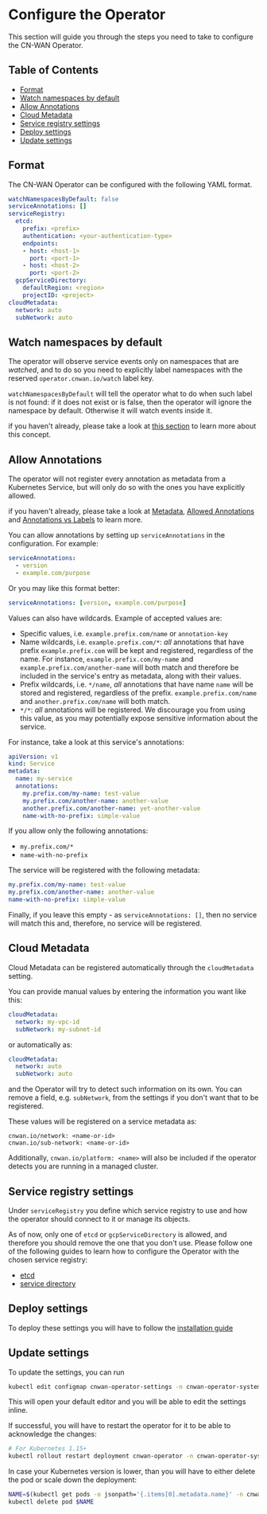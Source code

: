 # Configure the Operator

This section will guide you through the steps you need to take to configure the CN-WAN Operator.

## Table of Contents

* [Format](#format)
* [Watch namespaces by default](#watch-namespaces-by-default)
* [Allow Annotations](#allow-annotations)
* [Cloud Metadata](#cloud-metadata)
* [Service registry settings](#service-registry-settings)
* [Deploy settings](#deploy-settings)
* [Update settings](#update-settings)

## Format

The CN-WAN Operator can be configured with the following YAML format.

```yaml
watchNamespacesByDefault: false
serviceAnnotations: []
serviceRegistry:
  etcd:
    prefix: <prefix>
    authentication: <your-authentication-type>
    endpoints:
    - host: <host-1>
      port: <port-1>
    - host: <host-2>
      port: <port-2>
  gcpServiceDirectory:
    defaultRegion: <region>
    projectID: <project>
cloudMetadata:
  network: auto
  subNetwork: auto
```

## Watch namespaces by default

The operator will observe service events only on namespaces that are *watched*, and to do so you need to explicitly label namespaces with the reserved `operator.cnwan.io/watch` label key.

`watchNamespacesByDefault` will tell the operator what to do when such label is not found: if it does not exist or is false, then the operator will ignore the namespace by default. Otherwise it will watch events inside it.

if you haven't already, please take a look at [this section](./concepts.md#watch-namespaces) to learn more about this concept.

## Allow Annotations

The operator will not register every annotation as metadata from a Kubernetes Service, but will only do so with the ones you have explicitly allowed.

if you haven't already, please take a look at [Metadata](./concepts.md#metadata), [Allowed Annotations](./concepts.md#allowed-annotations) and [Annotations vs Labels](./concepts.md#annotations-vs-labels) to learn more.

You can allow annotations by setting up `serviceAnnotations` in the configuration. For example:

```yaml
serviceAnnotations:
  - version
  - example.com/purpose
```

Or you may like this format better:

```yaml
serviceAnnotations: [version, example.com/purpose]
```

Values can also have wildcards. Example of accepted values are:

* Specific values, i.e. `example.prefix.com/name` or `annotation-key`
* Name wildcards, i.e. `example.prefix.com/*`: *all* annotations that have prefix `example.prefix.com` will be kept and registered, regardless of the name. For instance, `example.prefix.com/my-name` and `example.prefix.com/another-name` will both match and therefore be included in the service's entry as metadata, along with their values.
* Prefix wildcards, i.e. `*/name`, *all* annotations that have name `name` will be stored and registered, regardless of the prefix. `example.prefix.com/name` and `another.prefix.com/name` will both match.
* `*/*`: *all* annotations will be registered. We discourage you from using this value, as you may potentially expose sensitive information about the service.

For instance, take a look at this service's annotations:

```yaml
apiVersion: v1
kind: Service
metadata:
  name: my-service
  annotations:
    my.prefix.com/my-name: test-value
    my.prefix.com/another-name: another-value
    another.prefix.com/another-name: yet-another-value
    name-with-no-prefix: simple-value
```

If you allow only the following annotations:

* `my.prefix.com/*`
* `name-with-no-prefix`

The service will be registered with the following metadata:

```yaml
my.prefix.com/my-name: test-value
my.prefix.com/another-name: another-value
name-with-no-prefix: simple-value
```

Finally, if you leave this empty - as `serviceAnnotations: []`, then no service will match this and, therefore, no service will be registered.

## Cloud Metadata

Cloud Metadata can be registered automatically through the `cloudMetadata` setting.

You can provide manual values by entering the information you want like this:

```yaml
cloudMetadata:
  network: my-vpc-id
  subNetwork: my-subnet-id
```

or automatically as:

```yaml
cloudMetadata:
  network: auto
  subNetwork: auto
```

and the Operator will try to detect such information on its own. You can remove a field, e.g. `subNetwork`, from the settings if you don't want that to be registered.

These values will be registered on a service metadata as:

```text
cnwan.io/network: <name-or-id>
cnwan.io/sub-network: <name-or-id>
```

Additionally, `cnwan.io/platform: <name>` will also be included if the operator detects you are running in a managed cluster.

## Service registry settings

Under `serviceRegistry` you define which service registry to use and how the operator should connect to it or manage its objects.

As of now, only one of `etcd` or `gcpServiceDirectory` is allowed, and therefore you should remove the one that you don't use. Please follow one of the following guides to learn how to configure the Operator with the chosen service registry:

* [etcd](./etcd/operator_configuration.md)
* [service directory](./gcp_service_directory/configure_with_operator.md)

## Deploy settings

To deploy these settings you will have to follow the [installation guide](./install.md)

## Update settings

To update the settings, you can run

```bash
kubectl edit configmap cnwan-operator-settings -n cnwan-operator-system
```

This will open your default editor and you will be able to edit the settings inline.

If successful, you will have to restart the operator for it to be able to acknowledge the changes:

```bash
# For Kubernetes 1.15+
kubectl rollout restart deployment cnwan-operator -n cnwan-operator-system
```

In case your Kubernetes version is lower, than you will have to either delete the pod or scale down the deployment:

```bash
NAME=$(kubectl get pods -o jsonpath='{.items[0].metadata.name}' -n cnwan-operator-system)
kubectl delete pod $NAME
```
